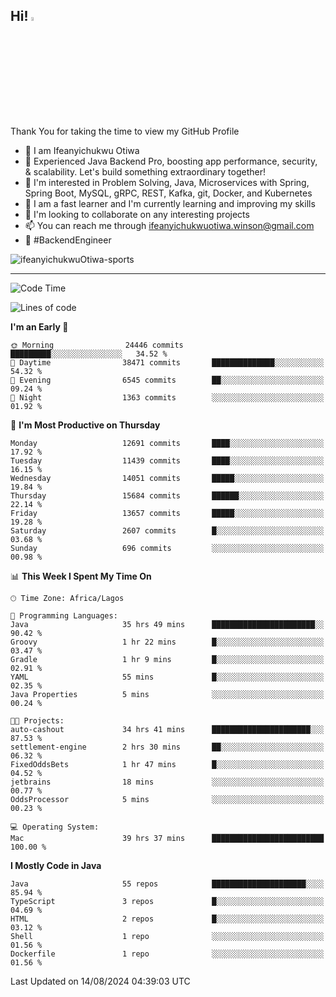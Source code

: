 <!-- BLOG-POST-LIST:START --><!-- BLOG-POST-LIST:END -->

## Hi! <img src="https://media.giphy.com/media/hvRJCLFzcasrR4ia7z/giphy.gif" width="4%"> 

Thank You for taking the time to view my GitHub Profile

- 👋 I am Ifeanyichukwu Otiwa
- 🚀 Experienced Java Backend Pro, boosting app performance, security, & scalability. Let's build something extraordinary together!
- 👀 I'm interested in Problem Solving, Java, Microservices with Spring, Spring Boot, MySQL, gRPC, REST, Kafka, git, Docker, and Kubernetes
- 🌱 I am a fast learner and I'm currently learning and improving my skills
- 💞️ I'm looking to collaborate on any interesting projects
- 📫 You can reach me through ifeanyichukwuotiwa.winson@gmail.com
- 🚀 #BackendEngineer

<p align="left" marginTop="10px"> <img src="https://komarev.com/ghpvc/?username=ifeanyichukwuOtiwa-sports&label=Profile%20views&color=0e75b6&style=for-the-badge" alt="ifeanyichukwuOtiwa-sports" /> </p>

***

<!--START_SECTION:waka-->
![Code Time](http://img.shields.io/badge/Code%20Time-2%2C783%20hrs%204%20mins-blue)

![Lines of code](https://img.shields.io/badge/From%20Hello%20World%20I%27ve%20Written-16.8%20million%20lines%20of%20code-blue)

**I'm an Early 🐤** 

```text
🌞 Morning                24446 commits       █████████░░░░░░░░░░░░░░░░   34.52 % 
🌆 Daytime                38471 commits       ██████████████░░░░░░░░░░░   54.32 % 
🌃 Evening                6545 commits        ██░░░░░░░░░░░░░░░░░░░░░░░   09.24 % 
🌙 Night                  1363 commits        ░░░░░░░░░░░░░░░░░░░░░░░░░   01.92 % 
```
📅 **I'm Most Productive on Thursday** 

```text
Monday                   12691 commits       ████░░░░░░░░░░░░░░░░░░░░░   17.92 % 
Tuesday                  11439 commits       ████░░░░░░░░░░░░░░░░░░░░░   16.15 % 
Wednesday                14051 commits       █████░░░░░░░░░░░░░░░░░░░░   19.84 % 
Thursday                 15684 commits       ██████░░░░░░░░░░░░░░░░░░░   22.14 % 
Friday                   13657 commits       █████░░░░░░░░░░░░░░░░░░░░   19.28 % 
Saturday                 2607 commits        █░░░░░░░░░░░░░░░░░░░░░░░░   03.68 % 
Sunday                   696 commits         ░░░░░░░░░░░░░░░░░░░░░░░░░   00.98 % 
```


📊 **This Week I Spent My Time On** 

```text
🕑︎ Time Zone: Africa/Lagos

💬 Programming Languages: 
Java                     35 hrs 49 mins      ███████████████████████░░   90.42 % 
Groovy                   1 hr 22 mins        █░░░░░░░░░░░░░░░░░░░░░░░░   03.47 % 
Gradle                   1 hr 9 mins         █░░░░░░░░░░░░░░░░░░░░░░░░   02.91 % 
YAML                     55 mins             █░░░░░░░░░░░░░░░░░░░░░░░░   02.35 % 
Java Properties          5 mins              ░░░░░░░░░░░░░░░░░░░░░░░░░   00.24 % 

🐱‍💻 Projects: 
auto-cashout             34 hrs 41 mins      ██████████████████████░░░   87.53 % 
settlement-engine        2 hrs 30 mins       ██░░░░░░░░░░░░░░░░░░░░░░░   06.32 % 
FixedOddsBets            1 hr 47 mins        █░░░░░░░░░░░░░░░░░░░░░░░░   04.52 % 
jetbrains                18 mins             ░░░░░░░░░░░░░░░░░░░░░░░░░   00.77 % 
OddsProcessor            5 mins              ░░░░░░░░░░░░░░░░░░░░░░░░░   00.23 % 

💻 Operating System: 
Mac                      39 hrs 37 mins      █████████████████████████   100.00 % 
```

**I Mostly Code in Java** 

```text
Java                     55 repos            █████████████████████░░░░   85.94 % 
TypeScript               3 repos             █░░░░░░░░░░░░░░░░░░░░░░░░   04.69 % 
HTML                     2 repos             █░░░░░░░░░░░░░░░░░░░░░░░░   03.12 % 
Shell                    1 repo              ░░░░░░░░░░░░░░░░░░░░░░░░░   01.56 % 
Dockerfile               1 repo              ░░░░░░░░░░░░░░░░░░░░░░░░░   01.56 % 
```




 Last Updated on 14/08/2024 04:39:03 UTC
<!--END_SECTION:waka-->

<!--
<p align="center">
![trophy](https://github-profile-trophy.vercel.app/?username=ifeanyichukwuOtiwa-sports&theme=onedark) (https://github.com/ryo-ma/github-profile-trophy)
</p>
-->

<!---
ifeanyi-otiwa/ifeanyi-otiwa is a ✨ special ✨ repository because its `README.md` (this file) appears on your GitHub profile.
You can click the Preview link to take a look at your changes.
--->
